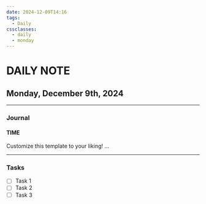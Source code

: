 ```yaml
---
date: 2024-12-09T14:16
tags:
  - Daily
cssclasses:
  - daily
  - monday
---
```

# DAILY NOTE
## Monday, December 9th, 2024
***
### Journal
#### TIME
Customize this template to your liking!
...
***
### Tasks
- [ ] Task 1
- [ ] Task 2
- [ ] Task 3